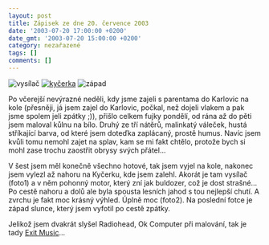 ```yaml
---
layout: post
title: Zápisek ze dne 20. července 2003
date: '2003-07-20 17:00:00 +0200'
date_gmt: '2003-07-20 15:00:00 +0200'
category: nezařazené
tags: []
comments: []
---
```

<div ><img alt="vysílač" src="%base_url%/assets/old-images/vysilac.jpg">  <a href="%base_url%/assets/old-images/kycerka.jpg"><img alt="kyčerka" src="%base_url%/assets/old-images/kycerka-mala.jpg"></a>  <img alt="západ" src="%base_url%/assets/old-images/zapadslunce.jpg"></div>
<p>Po včerejší nevýrazné neděli, kdy jsme zajeli s parentama do Karlovic na kole (přesněji, já jsem   zajel do Karlovic, počkal, než dojeli vlakem a pak jsme spolem jeli zpátky ;)), přišlo celkem   fujky pondělí, od rána až do pěti jsem maloval kůlnu na bílo. Druhý ze tří nátěrů, malinkatý váleček,   hustá stříkající barva, od které jsem doteďka zaplácaný, prostě humus. Navíc jsem kvůli tomu nemohl zajet   na splav, kam se mi fakt chtělo, protože bych si mohl zase trochu zaostřit obrysy svých přátel...</p>
<p>V šest jsem měl konečně všechno hotové, tak jsem vyjel na kole, nakonec jsem vylezl až nahoru na Kyčerku,   kde jsem zalehl. Akorát je tam vysílač (foto1) a v něm pohonný motor, který zní jak buldozer, což je dost strašné...   Po cestě nahoru a dolů ale byla spousta lesních jahod s tou nejlepší chutí. A zvrchu je fakt moc   krásný výhled. Úplně moc (foto2). Na poslední fotce je západ slunce, který jsem vyfotil po cestě   zpátky.</p>
<p>Jelikož jsem dvakrát slyšel Radiohead, Ok Computer při malování, tak je tady <a href="art.php?a=exit.htm">Exit Music</a>...</p>
